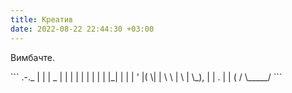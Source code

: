 ```yaml
---
title: Креатив
date: 2022-08-22 22:44:30 +03:00
---
```


Вимбачте.

<div title="ASCII-графіка: зображення непристойного жесту" markdown=1>
```
                .-._
                | | |
             _  | | |
            | | | | |
            | |_| | |
            | ' |( \| 
            | \ \ | \
            |  \_),  |
            |    .   |
            |   (   /
             \_____/
```
</div>
